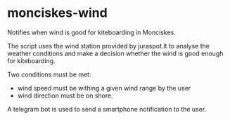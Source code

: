 # monciskes-wind
Notifies when wind is good for kiteboarding in Monciskes.

The script uses the wind station provided by juraspot.lt to analyse the weather conditions and make a decision whether the wind is good enough for kiteboarding.

Two conditions must be met:
* wind speed must be withing a given wind range by the user
* wind direction must be on shore.

A telegram bot is used to send a smartphone notification to the user.